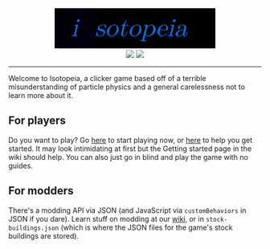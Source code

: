 <div align="center"><img src="img/logolong.png" style="height: 5rem;" /><br />
<img src="https://github.com/Isotopeia/Isotopeia/actions/workflows/main.yml/badge.svg" />&nbsp;<a href="https://isotopeia.matthy.dev/sysinfo.html"><img src="https://img.shields.io/badge/latest_version-v1.12.3-lime" /></a></div>
<hr />

Welcome to Isotopeia, a clicker game based off of a terrible misunderstanding of particle physics and a general carelessness not to learn more about it.
<h2>For players</h2>
Do you want to play? Go <a href="https://isotopeia.matthy.dev//">here</a> to start playing now, or <a href="https://github.com/matthyno/Isotopeia/wiki/Getting-Started">here</a> to help you get started. It may look intimidating at first but the Getting started page in the wiki should help. You can also just go in blind and play the game with no guides.
<h2>For modders</h2>
There's a modding API via JSON (and JavaScript via <code>customBehaviors</code> in JSON if you dare). Learn stuff on modding at our <a href="https://github.com/matthyno/Isotopeia/wiki/Modding">wiki</a>, or in <code>stock-buildings.json</code> (which is where the JSON files for the game's stock buildings are stored).
